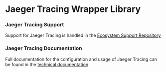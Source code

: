 # Jaeger Tracing Wrapper Library

### Jaeger Tracing Support
Support for Jaeger Tracing is handled in the [Ecosystem Support Repository](https://github.com/payara/ecosystem-support)

### Jaeger Tracing Documentation
Full documentation for the configuration and usage of Jaeger Tracing can be found in the [technical documentation](https://docs.payara.fish/community/docs/Technical%20Documentation/Ecosystem/Miscellaneous/Jaegar%20Tracing.html)